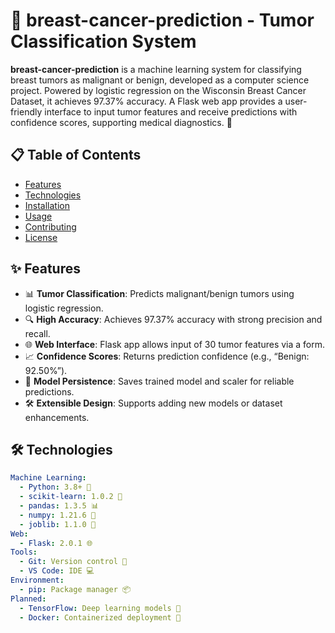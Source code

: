 # 🎯 breast-cancer-prediction - Tumor Classification System

**breast-cancer-prediction** is a machine learning system for classifying breast tumors as malignant or benign, developed as a computer science project. Powered by logistic regression on the Wisconsin Breast Cancer Dataset, it achieves 97.37% accuracy. A Flask web app provides a user-friendly interface to input tumor features and receive predictions with confidence scores, supporting medical diagnostics. 🌟

## 📋 Table of Contents
- [Features](#features)
- [Technologies](#technologies)
- [Installation](#installation)
- [Usage](#usage)
- [Contributing](#contributing)
- [License](#license)

## ✨ Features
- 📊 **Tumor Classification**: Predicts malignant/benign tumors using logistic regression.
- 🔍 **High Accuracy**: Achieves 97.37% accuracy with strong precision and recall.
- 🌐 **Web Interface**: Flask app allows input of 30 tumor features via a form.
- 📈 **Confidence Scores**: Returns prediction confidence (e.g., “Benign: 92.50%”).
- 💾 **Model Persistence**: Saves trained model and scaler for reliable predictions.
- 🛠️ **Extensible Design**: Supports adding new models or dataset enhancements.

## 🛠️ Technologies
```yaml
Machine Learning:
  - Python: 3.8+ 🐍
  - scikit-learn: 1.0.2 🤖
  - pandas: 1.3.5 📊
  - numpy: 1.21.6 🔢
  - joblib: 1.1.0 💾
Web:
  - Flask: 2.0.1 🌐
Tools:
  - Git: Version control 🔗
  - VS Code: IDE 💻
Environment:
  - pip: Package manager 📦
Planned:
  - TensorFlow: Deep learning models 🧠
  - Docker: Containerized deployment 🚢
